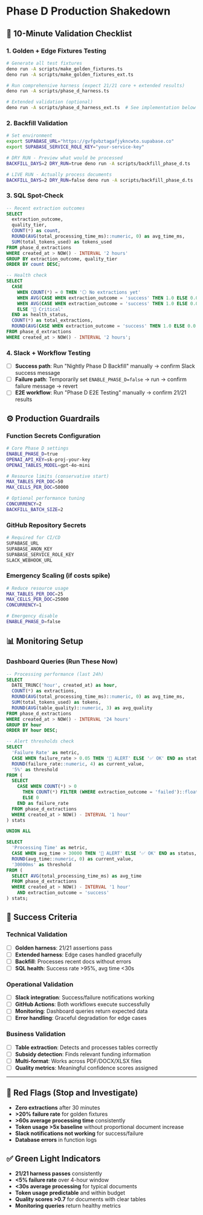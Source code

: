 # Phase D Production Shakedown

## 🚀 10-Minute Validation Checklist

### 1. Golden + Edge Fixtures Testing
```bash
# Generate all test fixtures
deno run -A scripts/make_golden_fixtures.ts
deno run -A scripts/make_golden_fixtures_ext.ts

# Run comprehensive harness (expect 21/21 core + extended results)
deno run -A scripts/phase_d_harness.ts

# Extended validation (optional)
deno run -A scripts/phase_d_harness_ext.ts  # See implementation below
```

### 2. Backfill Validation
```bash
# Set environment
export SUPABASE_URL="https://gvfgvbztagafjykncwto.supabase.co"
export SUPABASE_SERVICE_ROLE_KEY="your-service-key"

# DRY RUN - Preview what would be processed
BACKFILL_DAYS=2 DRY_RUN=true deno run -A scripts/backfill_phase_d.ts

# LIVE RUN - Actually process documents  
BACKFILL_DAYS=2 DRY_RUN=false deno run -A scripts/backfill_phase_d.ts
```

### 3. SQL Spot-Check
```sql
-- Recent extraction outcomes
SELECT 
  extraction_outcome, 
  quality_tier,
  COUNT(*) as count,
  ROUND(AVG(total_processing_time_ms)::numeric, 0) as avg_time_ms,
  SUM(total_tokens_used) as tokens_used
FROM phase_d_extractions
WHERE created_at > NOW() - INTERVAL '2 hours'
GROUP BY extraction_outcome, quality_tier 
ORDER BY count DESC;

-- Health check
SELECT 
  CASE 
    WHEN COUNT(*) = 0 THEN '⚪ No extractions yet'
    WHEN AVG(CASE WHEN extraction_outcome = 'success' THEN 1.0 ELSE 0.0 END) > 0.95 THEN '✅ Healthy'
    WHEN AVG(CASE WHEN extraction_outcome = 'success' THEN 1.0 ELSE 0.0 END) > 0.85 THEN '⚠️ Degraded' 
    ELSE '🚨 Critical'
  END as health_status,
  COUNT(*) as total_extractions,
  ROUND(AVG(CASE WHEN extraction_outcome = 'success' THEN 1.0 ELSE 0.0 END)::numeric, 3) as success_rate
FROM phase_d_extractions
WHERE created_at > NOW() - INTERVAL '2 hours';
```

### 4. Slack + Workflow Testing
- [ ] **Success path**: Run "Nightly Phase D Backfill" manually → confirm Slack success message
- [ ] **Failure path**: Temporarily set `ENABLE_PHASE_D=false` → run → confirm failure message → revert
- [ ] **E2E workflow**: Run "Phase D E2E Testing" manually → confirm 21/21 results

## ⚙️ Production Guardrails

### Function Secrets Configuration
```bash
# Core Phase D settings
ENABLE_PHASE_D=true
OPENAI_API_KEY=sk-proj-your-key
OPENAI_TABLES_MODEL=gpt-4o-mini

# Resource limits (conservative start)
MAX_TABLES_PER_DOC=50
MAX_CELLS_PER_DOC=50000

# Optional performance tuning
CONCURRENCY=2
BACKFILL_BATCH_SIZE=2
```

### GitHub Repository Secrets
```bash
# Required for CI/CD
SUPABASE_URL
SUPABASE_ANON_KEY
SUPABASE_SERVICE_ROLE_KEY
SLACK_WEBHOOK_URL
```

### Emergency Scaling (if costs spike)
```bash
# Reduce resource usage
MAX_TABLES_PER_DOC=25
MAX_CELLS_PER_DOC=25000
CONCURRENCY=1

# Emergency disable
ENABLE_PHASE_D=false
```

## 📊 Monitoring Setup

### Dashboard Queries (Run These Now)
```sql
-- Processing performance (last 24h)
SELECT 
  DATE_TRUNC('hour', created_at) as hour,
  COUNT(*) as extractions,
  ROUND(AVG(total_processing_time_ms)::numeric, 0) as avg_time_ms,
  SUM(total_tokens_used) as tokens,
  ROUND(AVG(table_quality)::numeric, 3) as avg_quality
FROM phase_d_extractions 
WHERE created_at > NOW() - INTERVAL '24 hours'
GROUP BY hour 
ORDER BY hour DESC;

-- Alert thresholds check
SELECT 
  'Failure Rate' as metric,
  CASE WHEN failure_rate > 0.05 THEN '🚨 ALERT' ELSE '✅ OK' END as status,
  ROUND(failure_rate::numeric, 4) as current_value,
  '5%' as threshold
FROM (
  SELECT 
    CASE WHEN COUNT(*) > 0 
      THEN COUNT(*) FILTER (WHERE extraction_outcome = 'failed')::float / COUNT(*)
      ELSE 0 
    END as failure_rate
  FROM phase_d_extractions 
  WHERE created_at > NOW() - INTERVAL '1 hour'
) stats

UNION ALL

SELECT 
  'Processing Time' as metric,
  CASE WHEN avg_time > 30000 THEN '🚨 ALERT' ELSE '✅ OK' END as status,
  ROUND(avg_time::numeric, 0) as current_value,
  '30000ms' as threshold
FROM (
  SELECT AVG(total_processing_time_ms) as avg_time
  FROM phase_d_extractions 
  WHERE created_at > NOW() - INTERVAL '1 hour'
    AND extraction_outcome = 'success'
) stats;
```

## 🎯 Success Criteria

### Technical Validation
- [ ] **Golden harness**: 21/21 assertions pass
- [ ] **Extended harness**: Edge cases handled gracefully
- [ ] **Backfill**: Processes recent docs without errors
- [ ] **SQL health**: Success rate >95%, avg time <30s

### Operational Validation  
- [ ] **Slack integration**: Success/failure notifications working
- [ ] **GitHub Actions**: Both workflows execute successfully
- [ ] **Monitoring**: Dashboard queries return expected data
- [ ] **Error handling**: Graceful degradation for edge cases

### Business Validation
- [ ] **Table extraction**: Detects and processes tables correctly
- [ ] **Subsidy detection**: Finds relevant funding information
- [ ] **Multi-format**: Works across PDF/DOCX/XLSX files
- [ ] **Quality metrics**: Meaningful confidence scores assigned

---

## 🚨 Red Flags (Stop and Investigate)

- **Zero extractions** after 30 minutes
- **>20% failure rate** for golden fixtures  
- **>60s average processing time** consistently
- **Token usage >5x baseline** without proportional document increase
- **Slack notifications not working** for success/failure
- **Database errors** in function logs

## ✅ Green Light Indicators

- **21/21 harness passes** consistently
- **<5% failure rate** over 4-hour window
- **<30s average processing** for typical documents
- **Token usage predictable** and within budget
- **Quality scores >0.7** for documents with clear tables
- **Monitoring queries** return healthy metrics